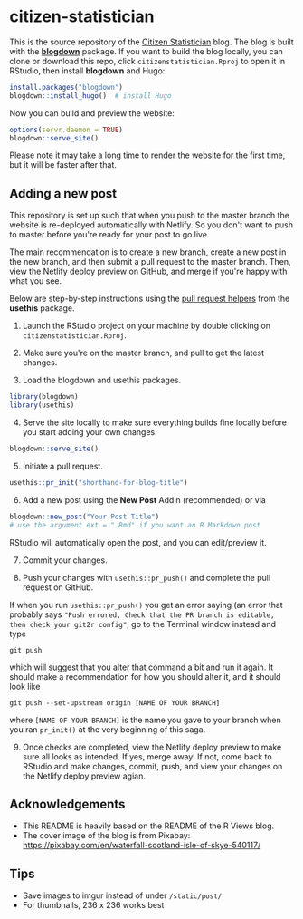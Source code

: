 # citizen-statistician

This is the source repository of the [Citizen Statistician](http://www.citizen-statistician.org/) blog. The blog is built with the [**blogdown**](https://github.com/rstudio/blogdown) package. If you want to build the blog locally, you can clone or download this repo, click `citizenstatistician.Rproj` to open it in RStudio, then install **blogdown** and Hugo:

```r
install.packages("blogdown")
blogdown::install_hugo()  # install Hugo
```

Now you can build and preview the website:

```r
options(servr.daemon = TRUE)
blogdown::serve_site()
```

Please note it may take a long time to render the website for the first time, but it will be faster after that.

## Adding a new post

This repository is set up such that when you push to the master branch the website is re-deployed automatically with Netlify. So you don't want to push to master before you're ready for your post to go live.

The main recommendation is to create a new branch, create a new post in the new branch, and then submit a pull request to the master branch. Then, view the Netlify deploy preview on GitHub, and merge if you're happy with what you see. 

Below are step-by-step instructions using the [pull request helpers](https://usethis.r-lib.org/articles/articles/pr-functions.html) from the **usethis** package.

1. Launch the RStudio project on your machine by double clicking on `citizenstatistician.Rproj`.

2. Make sure you're on the master branch, and pull to get the latest changes.

3. Load the blogdown and usethis packages.

```r
library(blogdown)
library(usethis)
```

4. Serve the site locally to make sure everything builds fine locally before you start adding your own changes.

```r
blogdown::serve_site()
```

5. Initiate a pull request.

```r
usethis::pr_init("shorthand-for-blog-title")
```

6. Add a new post using the **New Post** Addin (recommended) or via

```r
blogdown::new_post("Your Post Title")
# use the argument ext = ".Rmd" if you want an R Markdown post
```

RStudio will automatically open the post, and you can edit/preview it.

7. Commit your changes.

8. Push your changes with `usethis::pr_push()` and complete the pull request on GitHub. 

If when you run `usethis::pr_push()` you get an error saying (an error that probably says `"Push errored, Check that the PR branch is editable, then check your git2r config"`, go to the Terminal window instead and type

```
git push
```

which will suggest that you alter that command a bit and run it again. It should make a recommendation for how you should alter it, and it should look like

```
git push --set-upstream origin [NAME OF YOUR BRANCH]
```

where `[NAME OF YOUR BRANCH]` is the name you gave to your branch when you ran `pr_init()` at the very beginning of this saga.

9. Once checks are completed, view the Netlify deploy preview to make sure all looks as intended. If yes, merge away! If not, come back to RStudio and make changes, commit, push, and view your changes on the Netlify deploy preview agian.


##  Acknowledgements

- This README is heavily based on the README of the R Views blog.
- The cover image of the blog is from Pixabay: https://pixabay.com/en/waterfall-scotland-isle-of-skye-540117/

## Tips

- Save images to imgur instead of under `/static/post/`
- For thumbnails, 236 x 236 works best

